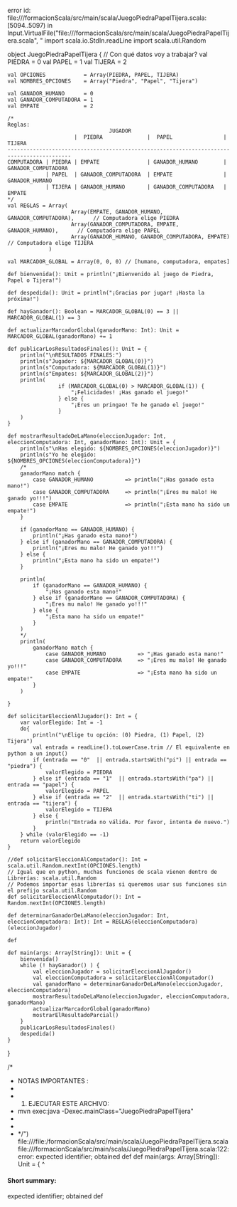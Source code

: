 error id: file://<WORKSPACE>/formacionScala/src/main/scala/JuegoPiedraPapelTijera.scala:[5094..5097) in Input.VirtualFile("file://<WORKSPACE>/formacionScala/src/main/scala/JuegoPiedraPapelTijera.scala", "
import scala.io.StdIn.readLine
import scala.util.Random

object JuegoPiedraPapelTijera {
    // Con qué datos voy a trabajar?
    val PIEDRA  = 0
    val PAPEL   = 1
    val TIJERA  = 2

    val OPCIONES            = Array(PIEDRA, PAPEL, TIJERA)
    val NOMBRES_OPCIONES    = Array("Piedra", "Papel", "Tijera")

    val GANADOR_HUMANO      = 0
    val GANADOR_COMPUTADORA = 1
    val EMPATE              = 2

    /*
    Reglas: 
                                    JUGADOR
                         |  PIEDRA              |  PAPEL                |  TIJERA
    ------------------------------------------------------------------------------------------
    COMPUTADORA | PIEDRA | EMPATE               | GANADOR_HUMANO        | GANADOR_COMPUTADORA
                | PAPEL  | GANADOR_COMPUTADORA  | EMPATE                | GANADOR_HUMANO
                | TIJERA | GANADOR_HUMANO       | GANADOR_COMPUTADORA   | EMPATE
    */
    val REGLAS = Array(
                        Array(EMPATE, GANADOR_HUMANO, GANADOR_COMPUTADORA),      // Computadora elige PIEDRA
                        Array(GANADOR_COMPUTADORA, EMPATE, GANADOR_HUMANO),      // Computadora elige PAPEL
                        Array(GANADOR_HUMANO, GANADOR_COMPUTADORA, EMPATE)       // Computadora elige TIJERA
                 )

    val MARCADOR_GLOBAL = Array(0, 0, 0) // [humano, computadora, empates]

    def bienvenida(): Unit = println("¡Bienvenido al juego de Piedra, Papel o Tijera!")

    def despedida(): Unit = println("¡Gracias por jugar! ¡Hasta la próxima!")

    def hayGanador(): Boolean = MARCADOR_GLOBAL(0) == 3 || MARCADOR_GLOBAL(1) == 3
  
    def actualizarMarcadorGlobal(ganadorMano: Int): Unit = MARCADOR_GLOBAL(ganadorMano) += 1

    def publicarLosResultadosFinales(): Unit = {
        println("\nRESULTADOS FINALES:")
        println(s"Jugador: ${MARCADOR_GLOBAL(0)}")
        println(s"Computadora: ${MARCADOR_GLOBAL(1)}")
        println(s"Empates: ${MARCADOR_GLOBAL(2)}")
        println(    
                    if (MARCADOR_GLOBAL(0) > MARCADOR_GLOBAL(1)) {
                        "¡Felicidades! ¡Has ganado el juego!"
                    } else {
                        "¡Eres un pringao! Te he ganado el juego!"
                    }
        )
    }

    def mostrarResultadoDeLaMano(eleccionJugador: Int, eleccionComputadora: Int, ganadorMano: Int): Unit = {
        println(s"\nHas elegido: ${NOMBRES_OPCIONES(eleccionJugador)}")
        println(s"Yo he elegido: ${NOMBRES_OPCIONES(eleccionComputadora)}")
        /*
        ganadorMano match {
            case GANADOR_HUMANO          => println("¡Has ganado esta mano!")
            case GANADOR_COMPUTADORA     => println("¡Eres mu malo! He ganado yo!!!")
            case EMPATE                  => println("¡Esta mano ha sido un empate!")
        }
        
        if (ganadorMano == GANADOR_HUMANO) {
            println("¡Has ganado esta mano!")
        } else if (ganadorMano == GANADOR_COMPUTADORA) {
            println("¡Eres mu malo! He ganado yo!!!")
        } else {
            println("¡Esta mano ha sido un empate!")
        }
        
        println(
            if (ganadorMano == GANADOR_HUMANO) {
                "¡Has ganado esta mano!"
            } else if (ganadorMano == GANADOR_COMPUTADORA) {
                "¡Eres mu malo! He ganado yo!!!"
            } else {
                "¡Esta mano ha sido un empate!"
            }
        )
        */
        println(
            ganadorMano match {
                case GANADOR_HUMANO          => "¡Has ganado esta mano!"
                case GANADOR_COMPUTADORA     => "¡Eres mu malo! He ganado yo!!!"
                case EMPATE                  => "¡Esta mano ha sido un empate!"
            }
        )

    }

    def solicitarEleccionAlJugador(): Int = {
        var valorElegido: Int = -1
        do{
            println("\nElige tu opción: (0) Piedra, (1) Papel, (2) Tijera")
            val entrada = readLine().toLowerCase.trim // El equivalente en python a un input()
            if (entrada == "0"  || entrada.startsWith("pi") || entrada == "piedra") {
                valorElegido = PIEDRA
            } else if (entrada == "1"  || entrada.startsWith("pa") || entrada == "papel") {
                valorElegido = PAPEL
            } else if (entrada == "2"  || entrada.startsWith("ti") || entrada == "tijera") {
                valorElegido = TIJERA
            } else {
                println("Entrada no válida. Por favor, intenta de nuevo.")
            }
        } while (valorElegido == -1) 
        return valorElegido
    }

    //def solicitarEleccionAlComputador(): Int = scala.util.Random.nextInt(OPCIONES.length)
    // Igual que en python, muchas funciones de scala vienen dentro de Librerías: scala.util.Random
    // Podemos importar esas librerías si queremos usar sus funciones sin el prefijo scala.util.Random
    def solicitarEleccionAlComputador(): Int = Random.nextInt(OPCIONES.length)

    def determinarGanadorDeLaMano(eleccionJugador: Int, eleccionComputadora: Int): Int = REGLAS(eleccionComputadora)(eleccionJugador)

    def 

    def main(args: Array[String]): Unit = {
        bienvenida()
        while (! hayGanador() ) {
            val eleccionJugador = solicitarEleccionAlJugador()
            val eleccionComputadora = solicitarEleccionAlComputador()
            val ganadorMano = determinarGanadorDeLaMano(eleccionJugador, eleccionComputadora)
            mostrarResultadoDeLaMano(eleccionJugador, eleccionComputadora, ganadorMano)
            actualizarMarcadorGlobal(ganadorMano)
            mostrarElResultadoParcial()
        }
        publicarLosResultadosFinales()
        despedida()
    }

}

/*
 * NOTAS IMPORTANTES :
 * 
 * 1. EJECUTAR ESTE ARCHIVO:
 *    mvn exec:java -Dexec.mainClass="JuegoPiedraPapelTijera"
 * 
 * 
 * */")
file://<WORKSPACE>/file:<WORKSPACE>/formacionScala/src/main/scala/JuegoPiedraPapelTijera.scala
file://<WORKSPACE>/formacionScala/src/main/scala/JuegoPiedraPapelTijera.scala:122: error: expected identifier; obtained def
    def main(args: Array[String]): Unit = {
    ^
#### Short summary: 

expected identifier; obtained def
